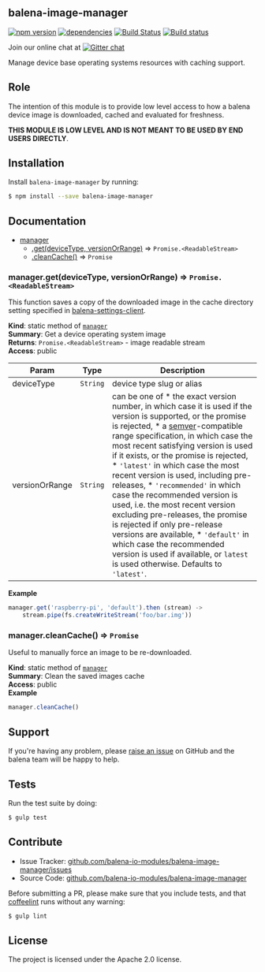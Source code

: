 balena-image-manager
-------------------

[![npm version](https://badge.fury.io/js/balena-image-manager.svg)](http://badge.fury.io/js/balena-image-manager)
[![dependencies](https://david-dm.org/balena-io-modules/balena-image-manager.png)](https://david-dm.org/balena-io-modules/balena-image-manager.png)
[![Build Status](https://travis-ci.org/balena-io-modules/balena-image-manager.svg?branch=master)](https://travis-ci.org/balena-io-modules/balena-image-manager)
[![Build status](https://ci.appveyor.com/api/projects/status/2nxg1uydksvey0g8?svg=true)](https://ci.appveyor.com/project/jviotti/balena-image-manager)

Join our online chat at [![Gitter chat](https://badges.gitter.im/balena-io-modules/chat.png)](https://gitter.im/balena-io-modules/chat)

Manage device base operating systems resources with caching support.

Role
----

The intention of this module is to provide low level access to how a balena device image is downloaded, cached and evaluated for freshness.

**THIS MODULE IS LOW LEVEL AND IS NOT MEANT TO BE USED BY END USERS DIRECTLY**.

Installation
------------

Install `balena-image-manager` by running:

```sh
$ npm install --save balena-image-manager
```

Documentation
-------------


* [manager](#module_manager)
    * [.get(deviceType, versionOrRange)](#module_manager.get) ⇒ <code>Promise.&lt;ReadableStream&gt;</code>
    * [.cleanCache()](#module_manager.cleanCache) ⇒ <code>Promise</code>

<a name="module_manager.get"></a>

### manager.get(deviceType, versionOrRange) ⇒ <code>Promise.&lt;ReadableStream&gt;</code>
This function saves a copy of the downloaded image in the cache directory setting specified in [balena-settings-client](https://github.com/balena-io-modules/balena-settings-client).

**Kind**: static method of [<code>manager</code>](#module_manager)  
**Summary**: Get a device operating system image  
**Returns**: <code>Promise.&lt;ReadableStream&gt;</code> - image readable stream  
**Access**: public  

| Param | Type | Description |
| --- | --- | --- |
| deviceType | <code>String</code> | device type slug or alias |
| versionOrRange | <code>String</code> | can be one of * the exact version number, in which case it is used if the version is supported, or the promise is rejected, * a [semver](https://www.npmjs.com/package/semver)-compatible range specification, in which case the most recent satisfying version is used if it exists, or the promise is rejected, * `'latest'` in which case the most recent version is used, including pre-releases, * `'recommended'` in which case the recommended version is used, i.e. the most recent version excluding pre-releases, the promise is rejected if only pre-release versions are available, * `'default'` in which case the recommended version is used if available, or `latest` is used otherwise. Defaults to `'latest'`. |

**Example**  
```js
manager.get('raspberry-pi', 'default').then (stream) ->
	stream.pipe(fs.createWriteStream('foo/bar.img'))
```
<a name="module_manager.cleanCache"></a>

### manager.cleanCache() ⇒ <code>Promise</code>
Useful to manually force an image to be re-downloaded.

**Kind**: static method of [<code>manager</code>](#module_manager)  
**Summary**: Clean the saved images cache  
**Access**: public  
**Example**  
```js
manager.cleanCache()
```

Support
-------

If you're having any problem, please [raise an issue](https://github.com/balena-io-modules/balena-image-manager/issues/new) on GitHub and the balena team will be happy to help.

Tests
-----

Run the test suite by doing:

```sh
$ gulp test
```

Contribute
----------

- Issue Tracker: [github.com/balena-io-modules/balena-image-manager/issues](https://github.com/balena-io-modules/balena-image-manager/issues)
- Source Code: [github.com/balena-io-modules/balena-image-manager](https://github.com/balena-io-modules/balena-image-manager)

Before submitting a PR, please make sure that you include tests, and that [coffeelint](http://www.coffeelint.org/) runs without any warning:

```sh
$ gulp lint
```

License
-------

The project is licensed under the Apache 2.0 license.
